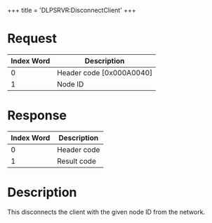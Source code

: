 +++
title = 'DLPSRVR:DisconnectClient'
+++

# Request

| Index Word | Description                |
|------------|----------------------------|
| 0          | Header code \[0x000A0040\] |
| 1          | Node ID                    |

# Response

| Index Word | Description |
|------------|-------------|
| 0          | Header code |
| 1          | Result code |

# Description

This disconnects the client with the given node ID from the network.
